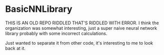 # BasicNNLibrary
THIS IS AN OLD REPO RIDDLED THAT'S RIDDLED WITH ERROR. I think the organization was somewhat interesting, just a super naive neural network library probably with some incorrect calculations. 

Just wanted to separate it from other code, it's interesting to me to look back at it. 
